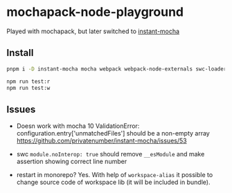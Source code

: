 # mochapack-node-playground

Played with mochapack, but later switched to [instant-mocha](https://github.com/privatenumber/instant-mocha)

## Install

```sh
pnpm i -D instant-mocha mocha webpack webpack-node-externals swc-loader
```

```sh
npm run test:r
npm run test:w
```

## Issues

- Doesn work with mocha 10 ValidationError: configuration.entry['unmatchedFiles'] should be a non-empty array https://github.com/privatenumber/instant-mocha/issues/53

- swc `module.noInterop: true` should remove `__esModule` and make assertion showing
  correct line number

- restart in monorepo?
  Yes. With help of `workspace-alias` it possible to change source code of workspace lib (it will be included in bundle).
